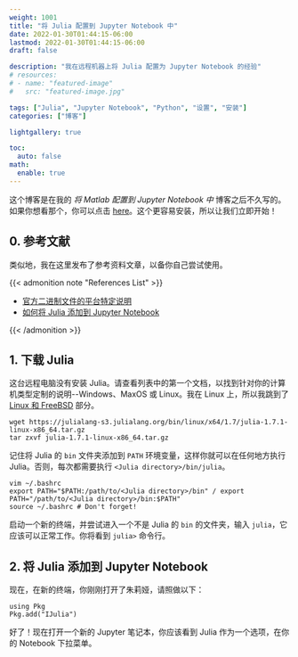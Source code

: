 ```yaml
---
weight: 1001
title: "将 Julia 配置到 Jupyter Notebook 中"
date: 2022-01-30T01:44:15-06:00
lastmod: 2022-01-30T01:44:15-06:00
draft: false

description: "我在远程机器上将 Julia 配置为 Jupyter Notebook 的经验"
# resources:
# - name: "featured-image"
#   src: "featured-image.jpg"

tags: ["Julia", "Jupyter Notebook", "Python", "设置", "安装"]
categories: ["博客"]

lightgallery: true

toc:
  auto: false
math:
  enable: true
---
```

<!--more-->
<!-- ![](/images/Hugo-Logo.png "A blog that shares some of my own experiences with building Hugo website.") -->

这个博客是在我的 *将 Matlab 配置到 Jupyter Notebook 中* 博客之后不久写的。如果你想看那个，你可以点击 [here](https://yumian-cui.github.io/matlab_jupyter/)。这个更容易安装，所以让我们立即开始！

## 0. 参考文献

类似地，我在这里发布了参考资料文章，以备你自己尝试使用。

{{< admonition note "References List" >}}

- [官方二进制文件的平台特定说明](https://julialang.org/downloads/platform/)
- [如何将 Julia 添加到 Jupyter Notebook](https://datatofish.com/add-julia-to-jupyter/)

{{< /admonition >}}

## 1. 下载 Julia 

这台远程电脑没有安装 Julia。请查看列表中的第一个文档，以找到针对你的计算机类型定制的说明--Windows、MaxOS 或 Linux。我在 Linux 上，所以我跳到了 [Linux 和 FreeBSD](https://julialang.org/downloads/platform/#linux_and_freebsd) 部分。


```code
wget https://julialang-s3.julialang.org/bin/linux/x64/1.7/julia-1.7.1-linux-x86_64.tar.gz
tar zxvf julia-1.7.1-linux-x86_64.tar.gz
```

记住将 Julia 的 ```bin``` 文件夹添加到 ```PATH``` 环境变量，这样你就可以在任何地方执行 Julia。否则，每次都需要执行 ```<Julia directory>/bin/julia```。


```code
vim ~/.bashrc
export PATH="$PATH:/path/to/<Julia directory>/bin" / export PATH="/path/to/<Julia directory>/bin:$PATH"
source ~/.bashrc # Don't forget!
```

启动一个新的终端，并尝试进入一个不是 Julia 的 ```bin``` 的文件夹，输入 ```julia```，它应该可以正常工作。你将看到 ```julia>``` 命令行。

## 2. 将 Julia 添加到 Jupyter Notebook 

现在，在新的终端，你刚刚打开了朱莉娅，请照做以下：


```code
using Pkg
Pkg.add("IJulia")
```

好了！现在打开一个新的 Jupyter 笔记本，你应该看到 Julia 作为一个选项，在你的 Notebook 下拉菜单。





